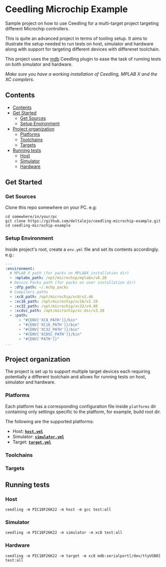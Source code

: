 # Ceedling Microchip Example

Sample project on how to use Ceedling for a multi-target project targeting 
different Microchip controllers.

This is quite an advanced project in terms of tooling setup. It aims to
illustrate the setup needed to run tests on host, simulator and hardware along
with support for targeting different devices with differenet toolchain.

This project uses the [mdb](https://github.com/deltalejo/ceedling-mdb-plugin)
Ceedling plugin to ease the task of running tests on both simulator and hardware.

_Make sure you have a working installation of Ceedling, MPLAB X and the XC
compilers._

## Contents

<!-- TOC -->

- [Contents](#contents)
- [Get Started](#get-started)
	- [Get Sources](#get-sources)
	- [Setup Environment](#setup-environment)
- [Project organization](#project-organization)
	- [Platforms](#platforms)
	- [Toolchains](#toolchains)
	- [Targets](#targets)
- [Running tests](#running-tests)
	- [Host](#host)
	- [Simulator](#simulator)
	- [Hardware](#hardware)

<!-- /TOC -->

## Get Started

### Get Sources

Clone this repo somewhere on your PC. e.g:

```shell
cd somewhere/in/your/pc
git clone https://github.com/deltalejo/ceedling-microchip-example.git
cd ceedling-microchip-example
```

### Setup Environment

Inside project's root, create a `env.yml` file and set its contents accordingly.
e.g.:

```yaml
---
:environment:
  # MPLAB X path (for packs on MPLABX installation dir)
  - :mplabx_path: /opt/microchip/mplabx/v6.20
  # Device Packs path (for packs on user installation dir)
  - :dfp_path: ~/.mchp_packs
  # Compilers paths
  - :xc8_path: /opt/microchip/xc8/v2.46
  - :xc16_path: /opt/microchip/xc16/v2.10
  - :xc32_path: /opt/microchip/xc32/v4.40
  - :xcdsc_path: /opt/microchip/xc-dsc/v3.10
  - :path:
      - "#{ENV['XC8_PATH']}/bin"
      - "#{ENV['XC16_PATH']}/bin"
      - "#{ENV['XC32_PATH']}/bin"
      - "#{ENV['XCDSC_PATH']}/bin"
      - "#{ENV['PATH']}"
...
```

## Project organization

The project is set up to support multiple target devices each requiring
potentially a different toolchain and allows for running tests on host,
simulator and hardware.

### Platforms

Each platform has a corresponding configuration file inside `platforms` dir
containing only settings specific to the platform, for example, build root dir.

The following are the supported platforms:

- Host: [**`host.yml`**](platforms/host.yml)
- Simulator: [**`simulator.yml`**](platforms/simulator.yml)
- Target: [**`target.yml`**](platforms/target.yml)

### Toolchains

### Targets

## Running tests

### Host

`ceedling -m PIC18F26K22 -m host -m gcc test:all`

### Simulator

`ceedling -m PIC18F26K22 -m simulator -m xc8 test:all`

### Hardware

`ceedling -m PIC18F26K22 -m target -m xc8 mdb:serialport[/dev/ttyUSB0] test:all`
